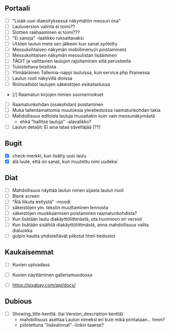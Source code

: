
Portaali
--------

- [ ] "Lisää uusi diaesityksessä näkymätön messun osa"
- [ ] Lauluversion valinta ei toimi??
- [ ] Slottien raahaaminen ei toimi???
- [ ] "Ei sanoja" -laatikko ruksattavaksi
- [ ] UUden laulun meta sen jälkeen kun sanat syötetty
- [ ] Messukohtaisen näkymän mobiilimenu(n poistaminen)
- [ ] Messukohtaisen näkymän messulistan lisääminen
- [ ] TÄGIT ja valittavien laulujen rajoitaminen sillä perusteella
- [ ] Tulostettava biisilista
- [ ] Ylimääräinen Tallenna-nappi lauluissa, kun service.php iframessa
- [ ] Laulun rooli näkyvillä dioissa
- [ ] Rivinvaihdot laulujen säkeistöjen esikatselussa
- [/] Raamatun kirjojen nimien suomennokset
- [ ] Raamatunkohdan (osakohdan) poistaminen
- [ ] Muka tallentamattomia muutoksia yleistiedoissa raamatunkohdan takia
- [ ] Mahdollisuus editoida lauluja muualtakin kuin vain messunäkymästä
    - ehkä "hallitse lauluja" -alavalikko?
- [ ] Laulun detaljit: Ei aina lataa säveltäjää (??)

Bugit
-----

- [x] check-merkki, kun lisätty uusi laulu
- [x] älä luule, että on sanat, kun muutettu nimi uudeksi

Diat
----

- [ ] Mahdollisuus  näyttää laulun nimen sijasta laulun rooli
- [ ] Blank screen
- [ ] "Älä liikuta esitystä" -moodi
- [ ] säkeistöjen ym. tekstin muuttaminen lennosta
- [ ] säkeistöjen muokkaamisen poistaminen raamatunkohdista?
- [ ] Kun lisätään laulu diakäyttöliittmästä, ota huomioon eri versiot
- [ ] Kun lisätään sisältöä diakäyttöliittmästä, anna mahdollisuus valita dialuokka
- [ ] gulpin kautta yhdisteltävät pilkotut html-tiedostot

Kaukaisemmat
------------

- [ ] Kuvien uploadaus
- [ ] Kuvien näyttäminen galleriamuodossa
- [ ] https://pixabay.com/api/docs/


Dubious
-------

- [ ] Showing_title-kenttä: (tai Version_description kenttä)
    - mahdollisuus asettaa Laulun nimeksi eri kuin mikä printataan... hmm?
    - piilotettuna "lisävalinnat" -linkin taakse?

